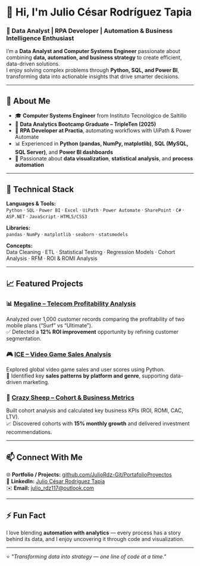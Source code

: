 # 👋 Hi, I'm Julio César Rodríguez Tapia  

### 💼 Data Analyst | RPA Developer | Automation & Business Intelligence Enthusiast  

I’m a **Data Analyst and Computer Systems Engineer** passionate about combining **data, automation, and business strategy** to create efficient, data-driven solutions.  
I enjoy solving complex problems through **Python, SQL, and Power BI**, transforming data into actionable insights that drive smarter decisions.

---

## 🧠 About Me  

- 🎓 **Computer Systems Engineer** from Instituto Tecnológico de Saltillo  
- 🎯 **Data Analytics Bootcamp Graduate – TripleTen (2025)**  
- 🤖 **RPA Developer at Practia**, automating workflows with UiPath & Power Automate  
- 📊 Experienced in **Python (pandas, NumPy, matplotlib)**, **SQL (MySQL, SQL Server)**, and **Power BI dashboards**  
- 🚀 Passionate about **data visualization**, **statistical analysis**, and **process automation**  

---

## 🧩 Technical Stack  

**Languages & Tools:**  
`Python` · `SQL` · `Power BI` · `Excel` · `UiPath` · `Power Automate` · `SharePoint` · `C#` · `ASP.NET` · `JavaScript` · `HTML5/CSS3`  

**Libraries:**  
`pandas` · `NumPy` · `matplotlib` · `seaborn` · `statsmodels`  

**Concepts:**  
Data Cleaning · ETL · Statistical Testing · Regression Models · Cohort Analysis · RFM · ROI & ROMI Analysis  

---

## 📈 Featured Projects  

### 📊 [Megaline – Telecom Profitability Analysis](https://github.com/JulioRdz-Git/PortafolioProyectos)
Analyzed over 1,000 customer records comparing the profitability of two mobile plans (“Surf” vs “Ultimate”).  
✅ Detected a **12% ROI improvement** opportunity by refining customer segmentation.  

### 🎮 [ICE – Video Game Sales Analysis](https://github.com/JulioRdz-Git/PortafolioProyectos)
Explored global video game sales and user scores using Python.  
🎯 Identified key **sales patterns by platform and genre**, supporting data-driven marketing.  

### 🐑 [Crazy Sheep – Cohort & Business Metrics](https://github.com/JulioRdz-Git/PortafolioProyectos)
Built cohort analysis and calculated key business KPIs (ROI, ROMI, CAC, LTV).  
📈 Discovered cohorts with **15% monthly growth** and delivered investment recommendations.  

---

## 📫 Connect With Me  

🌐 **Portfolio / Projects:** [github.com/JulioRdz-Git/PortafolioProyectos](https://github.com/JulioRdz-Git/PortafolioProyectos)  
💼 **LinkedIn:** [Julio César Rodríguez Tapia](https://www.linkedin.com/in/julio-cesar-rodriguez-tapia-6186951b5/)  
✉️ **Email:** [julio_rdz117@outlook.com](mailto:julio_rdz117@outlook.com)  

---

## ⚡ Fun Fact  
I love blending **automation with analytics** — every process has a story behind its data, and I enjoy uncovering it through code and visualization.  

---

⭐️ *"Transforming data into strategy — one line of code at a time."*
